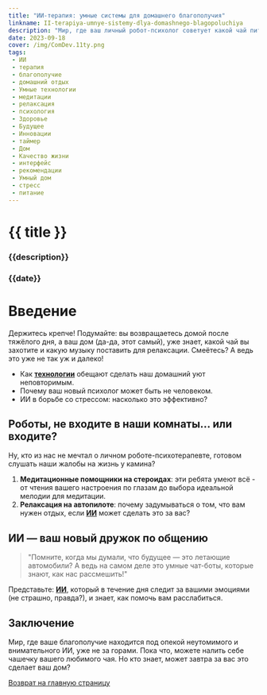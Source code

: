 ```yaml
---
title: "ИИ-терапия: умные системы для домашнего благополучия"
linkname: II-terapiya-umnye-sistemy-dlya-domashnego-blagopoluchiya
description: "Мир, где ваш личный робот-психолог советует какой чай пить после тяжёлого дня – не фантастика, а будущее домашнего благополучия!"
date: 2023-09-18
cover: /img/ComDev.11ty.png
tags: 
 - ИИ
 - терапия
 - благополучие
 - домашний отдых
 - Умные технологии
 - медитации
 - релаксация
 - психология
 - Здоровье
 - Будущее
 - Инновации
 - таймер
 - Дом
 - Качество жизни
 - интерфейс
 - рекомендации
 - Умный дом
 - стресс
 - питание
---
```


# {{ title }}
### {{description}}
### {{date}}

# Введение

Держитесь крепче! Подумайте: вы возвращаетесь домой после тяжёлого дня, а ваш дом (да-да, этот самый), уже знает, какой чай вы захотите и какую музыку поставить для релаксации. Смеётесь? А ведь это уже не так уж и далеко!

 * Как **[технологии](/)** обещают сделать наш домашний уют неповторимым.
 * Почему ваш новый психолог может быть не человеком.
 * ИИ в борьбе со стрессом: насколько это эффективно?

## Роботы, не входите в наши комнаты... или входите?

Ну, кто из нас не мечтал о личном роботе-психотерапевте, готовом слушать наши жалобы на жизнь у камина? 

1. **Медитационные помощники на стероидах**: эти ребята умеют всё - от чтения вашего настроения по глазам до выбора идеальной мелодии для медитации.
1. **Релаксация на автопилоте**: почему задумываться о том, что вам нужен отдых, если **[ИИ](/)** может сделать это за вас?

## ИИ — ваш новый дружок по общению

> "Помните, когда мы думали, что будущее — это летающие автомобили? А ведь на самом деле это умные чат-боты, которые знают, как нас рассмешить!"

Представьте: **[ИИ](/)**, который в течение дня следит за вашими эмоциями (не страшно, правда?), и знает, как помочь вам расслабиться.

## Заключение

Мир, где ваше благополучие находится под опекой неутомимого и внимательного ИИ, уже не за горами. Пока что, можете налить себе чашечку вашего любимого чая. Но кто знает, может завтра за вас это сделает ваш дом?

[Возврат на главную страницу](/)
